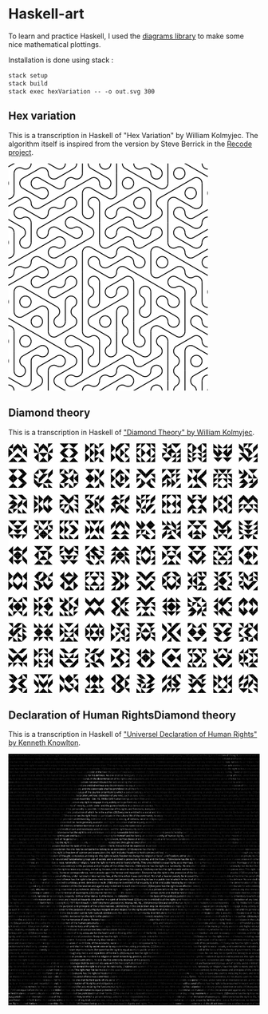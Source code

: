 # Haskell-art

To learn and practice Haskell, I used the [diagrams
library](http://projects.haskell.org/diagrams/) to make some nice mathematical
plottings. 

Installation is done using stack :

    stack setup
    stack build
    stack exec hexVariation -- -o out.svg 300

## Hex variation

This is a transcription in Haskell of "Hex Variation" by William Kolmyjec. 
The algorithm itself is inspired from the version by Steve Berrick in the
[Recode project](http://recodeproject.com/artwork/v3n4hex-variation).

![Hex variation](hexVariation_small.png)

## Diamond theory

This is a transcription in Haskell of ["Diamond Theory" by William Kolmyjec](http://recodeproject.com/artwork/v2n1diamond-theory).

![Diamond theory](diamondTheory_small.png)

## Declaration of Human RightsDiamond theory

This is a transcription in Haskell of ["Universel Declaration of Human Rights" by Kenneth Knowlton](http://recodeproject.com/artwork/v1n2universal-declaration-of-human-rights).

![Declaration of Human Rights](declarationRights.png)
